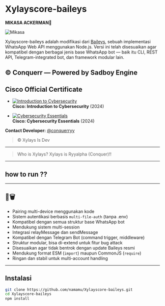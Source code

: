 # Xylayscore-baileys

**MIKASA ACKERMAN🔞**

![Mikasa](https://ar-hosting.pages.dev/1745288163498.jpg)

Xylayscore-baileys adalah modifikasi dari [Baileys](https://github.com/WhiskeySockets/Baileys), sebuah implementasi WhatsApp Web API menggunakan Node.js. Versi ini telah disesuaikan agar kompatibel dengan berbagai jenis base WhatsApp bot — baik itu CLI, REST API, Telegram-integrated bot, dan framework modular lain.

## © Conquerr — Powered by Sadboy Engine

## Cisco Official Certificate

- [![Introduction to Cybersecurity](https://images.credly.com/size/340x340/images/af1f0aaf-4dc0-4c37-bb79-c581bdea7f94/image.png)](https://www.credly.com/badges/ff515137-8ec7-4216-9173-95ec38f336c4/public_url)  
  **Cisco: Introduction to Cybersecurity** (2024)

- [![Cybersecurity Essentials](https://images.credly.com/size/340x340/images/bc8c1d11-8e15-45e5-9eda-983b42751a3e/image.png)](https://www.credly.com/badges/6ab88817-7be5-462d-8c1f-68fa023e731b/public_url)  
  **Cisco: Cybersecurity Essentials** (2024)

**Contact Developer:** [@conquerryy](https://t.me/conquerryy)

> © Xylays Is Dev
---

> Who is Xylays? Xylays is Ryyalpha (Conquer)!!
---

## how to run ??

---

## 🔧🗑️
- Pairing multi-device menggunakan kode
- Sistem autentikasi berbasis `multi-file-auth` (tanpa .env)
- Kompatibel dengan semua struktur base WhatsApp bot
- Mendukung sistem multi-session
- Integrasi relayMessage dan sendMessage
- Kompatibel dengan Telegram Bot (command trigger, middleware)
- Struktur modular, bisa di-extend untuk fitur bug attack
- Disesuaikan agar tidak bentrok dengan update Baileys resmi
- Mendukung format ESM (`import`) maupun CommonJS (`require`)
- Ringan dan stabil untuk multi-account handling

---

## Instalasi

```bash
git clone https://github.com/namamu/Xylayscore-baileys.git
cd Xylayscore-baileys
npm install
